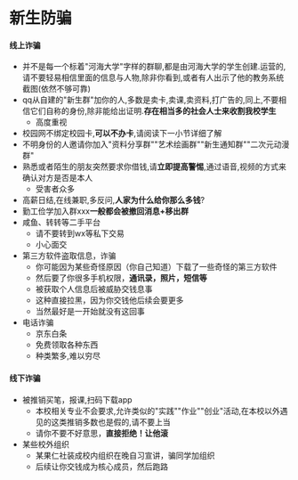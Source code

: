 # 新生防骗

#### 线上诈骗
  - 并不是每一个标着"河海大学"字样的群聊,都是由河海大学的学生创建.运营的,请不要轻易相信里面的信息与人物,除非你看到,或者有人出示了他的教务系统截图(依然不够可靠)
  - qq从自建的"新生群"加你的人,多数是卖卡,卖课,卖资料,打广告的,同上,不要相信它们自称的身份,除非能给出证明.**存在相当多的社会人士来收割我校学生**
    - 高度重视
  - 校园网不绑定校园卡,**可以不办卡**,请阅读下一小节详细了解
  - 不明身份的人邀请你加入"资料分享群""艺术绘画群""新生通知群""二次元动漫群"
  - 熟悉或者陌生的朋友突然要求你借钱,请**立即提高警惕**,通过语音,视频的方式来确认对方是否是本人
    - 受害者众多  
  - 高薪日结,在线兼职,多反问,**人家为什么给你那么多钱**?
  - 勤工俭学加入群xxx**一般都会被撤回消息+移出群**
  - 咸鱼、转转等二手平台
    - 请不要转到wx等私下交易
    - 小心面交 
  - 第三方软件盗取信息，诈骗
    - 你可能因为某些奇怪原因（你自己知道）下载了一些奇怪的第三方软件
    -  然后要了你很多手机权限，**通讯录，照片，短信等**
    -  被获取个人信息后被威胁交钱息事
    -  这种直接拉黑，因为你交钱他后续会要更多
    -  当然最好是一开始就没有这回事
  - 电话诈骗
    - 京东白条
    - 免费领取各种东西
    - 种类繁多,难以穷尽
#### 线下诈骗
  - 被推销买笔，报课,扫码下载app
    - 本校相关专业不会要求,允许类似的"实践""作业""创业"活动,在本校以外遇见的这类推销多数也是假的,请不要上当
    - 请你不要不好意思，**直接拒绝！让他滚**
  - 某些校外组织
    - 某果仁社装成校内组织在晚自习宣讲，骗同学加组织
    - 后续让你交钱成为核心成员，然后跑路 
